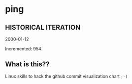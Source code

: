 # ping

## HISTORICAL ITERATION
2000-01-12

Incremented: 954

## What is this?? 
Linux skills to hack the github commit visualization chart `;-)`
